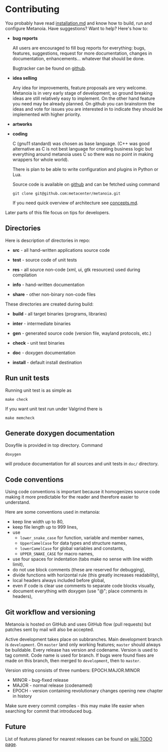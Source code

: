 Contributing
============

You probably have read [installation.md](./installation.md) and know how to build,
run and configure Metanoia. Have suggestions? Want to help? Here's how to:

 * **bug reports**

   All users are encouraged to fill bug reports for everything: bugs, features,
   suggestions, request for more documentation, changes in documentation,
   enhancements... whatever that should be done.

   Bugtracker can be found on [github](https://github.com/metacenter/metanoia/issues).

 * **idea selling**

   Any idea for improvements, feature proposals are very welcome. Metanoia is in
   very early stage of development, so ground breaking ideas are still relatively
   easy to implement. On the other hand feature you need may be already planned. On
   github you can brainstorm the ideas and vote for issues you are interested in to
   indicate they should be implemented with higher priority.

 * **artworks**

 * **coding**

   C (gnu11 standard) was chosen as base language. (C++ was good alternative as
   C is not best language for creating business logic but everything around
   metanoia uses C so there was no point in making wrappers for whole world).

   There is plan to be able to write configuration and plugins in Python or Lua.

   Source code is available on [github](https://github.com/metacenter/metanoia)
   and can be fetched using command
   ```
   git clone git@github.com:metacenter/metanoia.git
   ```

   If you need quick overview of architecture see [concepts.md](./concepts.md).

Later parts of this file focus on tips for developers.

Directories
-----------

Here is description of directories in repo:

 * **src** - all hand-written applications source code

 * **test** - source code of unit tests

 * **res** - all source non-code (xml, ui, gtk resources) used during
   compilation

 * **info** - hand-written documentation

 * **share** - other non-binary non-code files

These directories are created during build:

 * **build** - all target binaries (programs, libraries)

 * **inter** - intermediate binaries

 * **gen** - generated source code (version file, wayland protocols, etc.)

 * **check** - unit test binaries

 * **doc** - doxygen documentation

 * **install** - default install destination

Run unit tests
--------------

Running unit test is as simple as

```
make check
```

If you want unit test run under Valgrind there is

```
make memcheck
```

Generate doxygen documentation
------------------------------

Doxyfile is provided in top directory. Command

```
doxygen
```

will produce documentation for all sources and unit tests in `doc/` directory.

Code conventions
----------------

Using code conventions is important because it homogenizes source code making it
more predictable for the reader and therefore easier to understand.

Here are some conventions used in metanoia:

 * keep line width up to 80,
 * keep file length up to 999 lines,
 * use
   - `lower_snake_case` for function, variable and member names,
   - `UpperCamelCase` for data types and structure names,
   - `lowerCamelCase` for global variables and constants,
   - `UPPER_SNAKE_CASE` for macro names,
 * use four spaces for indentation (tabs make no sense with line width limit),
 * do not use block comments (these are reserved for debugging),
 * divide functions with horizontal rule (this greatly increases readability),
 * local headers always included before global,
 * even if code is clear use comments to separate code blocks visually,
 * document everything with doxygen (use "@"; place comments in headers),

Git workflow and versioning
---------------------------

Metanoia is hosted on GitHub and uses GitHub flow (pull requests) but patches
sent by mail will also be accepted.

Active development takes place on subbranches. Main development branch is
`development`. On `master` land only working features; `master` should always be
buildable. Every release has version and codename. Version is used to tag
commit. Code name is used for branch. If bugs were found fixes are made on this
branch, then merged to `development`, then to `master`.

Version string consists of three numbers: EPOCH.MAJOR.MINOR
 * MINOR - bug-fixed release
 * MAJOR - normal release (codenamed)
 * EPOCH - version containing revolutionary changes opening new chapter in
   history

Make sure every commit compiles - this may make life easier when searching for
commit that introduced bug.

Future
------

List of features planed for nearest releases can be found on
[wiki TODO page](https://github.com/metacenter/metanoia/wiki/TODO).

